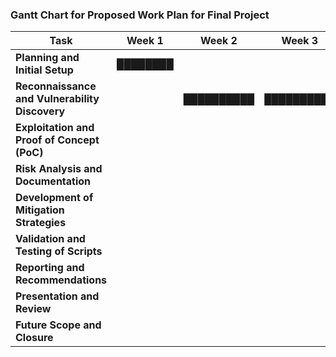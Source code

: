 ### Gantt Chart for Proposed Work Plan for Final Project

| **Task**                              | **Week 1** | **Week 2** | **Week 3** | **Week 4** | **Week 5** | **Week 6** | **Week 7** | **Week 8** | **Week 9** | **Week 10** | **Week 11** | **Week 12** |
|---------------------------------------|------------|------------|------------|------------|------------|------------|------------|------------|------------|-------------|-------------|-------------|
| **Planning and Initial Setup**        | ████████   |            |            |            |            |            |            |            |            |             |             |             |
| **Reconnaissance and Vulnerability Discovery** |            | ██████████ | ██████████ |            |            |            |            |            |            |             |             |             |
| **Exploitation and Proof of Concept (PoC)** |            |            |            | ██████████ | ██████████ |            |            |            |            |             |             |             |
| **Risk Analysis and Documentation**   |            |            |            |            |            | ██████████ |            |            |            |             |             |             |
| **Development of Mitigation Strategies** |            |            |            |            |            |            | ██████████ | ██████████ |            |             |             |             |
| **Validation and Testing of Scripts** |            |            |            |            |            |            |            |            | ██████████ |             |             |             |
| **Reporting and Recommendations**     |            |            |            |            |            |            |            |            |            | ███████████ |             |             |
| **Presentation and Review**           |            |            |            |            |            |            |            |            |            |             | ███████████ |             |
| **Future Scope and Closure**          |            |            |            |            |            |            |            |            |            |             |             | ███████████ |
